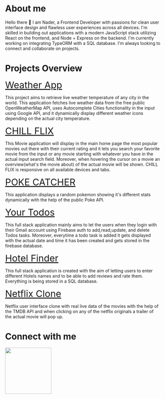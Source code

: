 <h1>About me</h1>
<p> Hello there 👋 I am Nader, a Frontend Developer with passions for clean user interface design and flawless user experiences across all devices. I'm skilled in building out applications with a modern JavaScript stack utilizing React on the frontend, and Node + Express on the backend. I'm currently working on integrating TypeORM with a SQL database. I'm always looking to connect and collaborate on projects.   
</p>

<h1>Projects Overview </h1>

<a href="https://github.com/nadershbib/weather-app" style="font-size:30px">Weather App</a>
<p>This project aims to retrieve live weather temperature of any city in the world.
   This application fetches live weather data from the free public OpenWeatherMap API, uses Autocomplete Cities functionality
   in the input using Google API, and it dynamically display different weather icons depending on the actual city temperature.
</p>

<a href="https://github.com/nadershbib/Chill-Flix" style="font-size:30px">CHILL FLIX</a>

<p>This Movie application will display in the main home page the most popular movies out there with their current rating and it lets you search your favorite movie from the input or any movie starting with whatever you have in the actual input search field. Moreover, when hovering the cursor on a movie an overview(what's the movie about) of the actual movie will be shown. CHILL FLIX is responsive on all available devices and tabs. </p>


<a href="https://github.com/nadershbib/poke-catcher" style="font-size:30px">POKE CATCHER</a>

<p>This application displays a random pokemon showing it's different stats dynamically with the help of the public Poke API.</p>



<a href="https://github.com/nadershbib/todoAppAuth" style="font-size:30px">Your Todos</a>

<p>This full stack application mainly aims to let the users when they login with their Gmail account using Firebase auth to add,read,update, and delete Todos tasks. Moreover, everytime a todo task is added it gets displayed with the actual date and time it has been created and gets stored in the firebase database.</p>


<a href="https://github.com/nadershbib/hotelsFinderUI" style="font-size:30px">Hotel Finder</a>
<p>This full stack application is created with the aim of letting users to enter different Hotels names and to be able to add reviews and rate them. Everything is being stored in a SQL database.</p>

<a href="https://github.com/nadershbib/netflix-clone" style="font-size:30px">Netflix Clone</a>
<p>Netflix user interface clone with real live data of the movies with the help of the TMDB API and when clicking on any of the netflix originals a trailer of the actual movie will pop up.</p>

<h1>Connect with me</h1>
<a  href="https://www.linkedin.com/in/nadershbib/"><img src="https://www.kinesisinc.com/wp-content/uploads/2020/04/linkedin-101-hero@2x.png" width="150px" /> </a>
